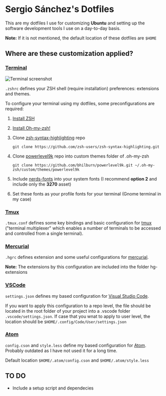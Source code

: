 # Sergio Sánchez's Dotfiles
This are my dotfiles I use for customizing **Ubuntu** and setting up the software development tools I use on a day-to-day basis.

**Note:** If it is not mentioned, the default location of these dotfiles are `$HOME`

## Where are these customization applied?
### [Terminal](terminal/)
![Terminal screenshot](https://user-images.githubusercontent.com/24934061/34082640-5919839e-e362-11e7-8765-cb917d75c2f0.png)

`.zshrc` defines your ZSH shell (require installation) preferences: extensions and themes.

To configure your terminal using my dotfiles, some preconfigurations are required:

1. [Install ZSH](https://github.com/robbyrussell/oh-my-zsh/wiki/Installing-ZSH)
2. [Install Oh-my-zsh!](https://github.com/robbyrussell/oh-my-zsh)
3. Clone [zsh-syntax-highlighting](https://github.com/zsh-users/zsh-syntax-highlighting) repo

   `git clone https://github.com/zsh-users/zsh-syntax-highlighting.git`
4. Clone [powerlevel9k](https://github.com/bhilburn/powerlevel9k) repo into custom themes folder of .oh-my-zsh

   `git clone https://github.com/bhilburn/powerlevel9k.git ~/.oh-my-zsh/custom/themes/powerlevel9k`
5. Include [nerds-fonts](https://github.com/ryanoasis/nerd-fonts#font-installation) into your system fonts (I recommend **option 2** and include only the **3270** asset)
6. Set these fonts as your profile fonts for your terminal (Gnome terminal in my case)

### [Tmux](tmux/)
`.tmux.conf` defines some key bindings and basic configuration for [tmux](https://github.com/tmux/tmux) ("terminal multiplexer" which enables a number of terminals to be accessed and controlled from a single terminal).

### [Mercurial](mercurial/)
`.hgrc` defines extension and some useful configurations for [mercurial](https://www.mercurial-scm.org/).

**Note:** The extensions by this configuration are included into the folder hg-extensions

### [VSCode](.vscode/)
`settings.json` defines my based configuration for [Visual Studio Code](https://code.visualstudio.com/).

If you want to apply this configuration to a repo level, the file should be located in the root folder of your project into a .vscode folder `.vscode/settings.json`. If case that you wnat to apply to user level, the location should be `$HOME/.config/Code/User/settings.json`

### [Atom](.atom/)
`config.cson` and `style.less` define my based configuration for [Atom](https://code.visualstudio.com/). Probably outdated as I have not used it for a long time.

Default location `$HOME/.atom/config.cson` and `$HOME/.atom/style.less`

## TO DO
* Include a setup script and dependecies
